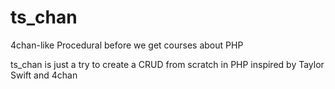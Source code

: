 # ts_chan
4chan-like Procedural before we get courses about PHP

ts_chan is just a try to create a CRUD from scratch in PHP inspired by Taylor Swift and 4chan
